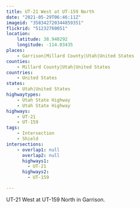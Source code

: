 ```yaml
---
title: UT-21 West at UT-159 North
date: "2021-05-29T06:46:11Z"
imageid: "358342720344859351"
flickrid: "51232760051"
location:
    latitude: 38.940292
    longitude: -114.03435
places:
    - Garrison|Millard County|Utah|United States
counties:
    - Millard County|Utah|United States
countries:
    - United States
states:
    - Utah|United States
highwaytypes:
    - Utah State Highway
    - Utah State Highway
highways:
    - UT-21
    - UT-159
tags:
    - Intersection
    - Shield
intersections:
    - overlap1: null
      overlap2: null
      highways1:
        - UT-21
      highways2:
        - UT-159

---
```

UT-21 West at UT-159 North in Garrison.